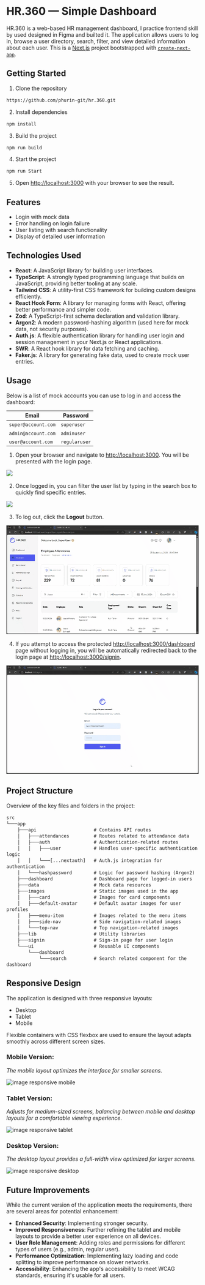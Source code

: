 # HR.360 — Simple Dashboard

HR.360 is a web-based HR management dashboard, I practice frontend skill by used designed in Figma and builted it. The application allows users to log in, browse a user directory, search, filter, and view detailed information about each user. This is a [Next.js](https://nextjs.org) project bootstrapped with [`create-next-app`](https://nextjs.org/docs/app/api-reference/cli/create-next-app).

## Getting Started

1. Clone the repository

```bash
https://github.com/phurin-git/hr.360.git
```
2. Install dependencies
```bash
npm install
```
3. Build the project
```bash
npm run build
```
4. Start the project
```bash
npm run Start
```
5. Open [http://localhost:3000](http://localhost:3000) with your browser to see the result.

## Features

- Login with mock data
- Error handling on login failure
- User listing with search functionality
- Display of detailed user information

## Technologies Used

- **React**: A JavaScript library for building user interfaces.
- **TypeScript**: A strongly typed programming language that builds on JavaScript, providing better tooling at any scale.
- **Tailwind CSS**: A utility-first CSS framework for building custom designs efficiently.
- **React Hook Form**: A library for managing forms with React, offering better performance and simpler code.
- **Zod**: A TypeScript-first schema declaration and validation library.
- **Argon2**: A modern password-hashing algorithm (used here for mock data, not security purposes).
- **Auth.js**: A flexible authentication library for handling user login and session management in your Next.js or React applications.
- **SWR**: A React hook library for data fetching and caching.
- **Faker.js**: A library for generating fake data, used to create mock user entries.

## Usage

Below is a list of mock accounts you can use to log in and access the dashboard:

| Email               | Password        |
|---------------------|-----------------|
| `super@account.com` | `superuser`     |
| `admin@account.com` | `adminuser`     |
| `user@account.com`  | `regularuser`   |

1. Open your browser and navigate to [http://localhost:3000](http://localhost:3000). You will be presented with the login page.

![](/docs/gif/usage-1.gif)

2. Once logged in, you can filter the user list by typing in the search box to quickly find specific entries.

![](/docs/gif/usage-2.gif)

3. To log out, click the **Logout** button.

![](/docs/gif/usage-3.gif)

4. If you attempt to access the protected [http://localhost:3000/dashboard](http://localhost:3000/dashboard) page without logging in, you will be automatically redirected back to the login page at [http://localhost:3000/signin](http://localhost:3000/signin).

![](/docs/gif/usage-4.gif)

## Project Structure

Overview of the key files and folders in the project:

```
src
└───app
    ├───api                     # Contains API routes
    │   ├───attendances         # Routes related to attendance data
    │   ├───auth                # Authentication-related routes
    │   │   ├───user            # Handles user-specific authentication logic
    │   │   └───[...nextauth]   # Auth.js integration for authentication
    │   └───hashpassword        # Logic for password hashing (Argon2)
    ├───dashboard               # Dashboard page for logged-in users
    ├───data                    # Mock data resources
    ├───images                  # Static images used in the app
    │   ├───card                # Images for card components
    │   ├───default-avatar      # Default avatar images for user profiles
    │   ├───menu-item           # Images related to the menu items
    │   ├───side-nav            # Side navigation-related images
    │   └───top-nav             # Top navigation-related images
    ├───lib                     # Utility libraries
    ├───signin                  # Sign-in page for user login
    └───ui                      # Reusable UI components
        └───dashboard
            └───search          # Search related component for the dashboard
```

## Responsive Design
The application is designed with three responsive layouts:

- Desktop
- Tablet
- Mobile

Flexible containers with CSS flexbox are used to ensure the layout adapts smoothly across different screen sizes.

### Mobile Version:
*The mobile layout optimizes the interface for smaller screens.*

![image responsive mobile](/responsive-mobile.jpeg)

### Tablet Version:
*Adjusts for medium-sized screens, balancing between mobile and desktop layouts for a comfortable viewing experience.*

![image responsive tablet](/responsive-tablet.jpeg)

### Desktop Version:
*The desktop layout provides a full-width view optimized for larger screens.*

![image responsive desktop](/responsive-desktop.jpg)

## Future Improvements
While the current version of the application meets the requirements, there are several areas for potential enhancement:

- **Enhanced Security**: Implementing stronger security.
- **Improved Responsiveness**: Further refining the tablet and mobile layouts to provide a better user experience on all devices.
- **User Role Management**: Adding roles and permissions for different types of users (e.g., admin, regular user).
- **Performance Optimization**: Implementing lazy loading and code splitting to improve performance on slower networks.
- **Accessibility**: Enhancing the app's accessibility to meet WCAG standards, ensuring it's usable for all users.
